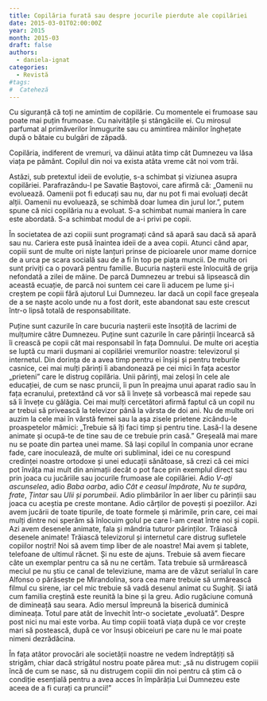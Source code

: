 ```yaml
---
title: Copilăria furată sau despre jocurile pierdute ale copilăriei
date: 2015-03-01T02:00:00Z
year: 2015
month: 2015-03
draft: false
authors: 
  - daniela-ignat
categories:
  - Revistă
#tags:
#  Cateheză
---
```

Cu siguranță că toți ne amintim de copilărie. Cu momentele ei frumoase sau poate mai puțin frumoase. Cu naivitățile și stângăciile ei. Cu mirosul parfumat al primăverilor înmugurite sau cu amintirea mâinilor înghețate după o bătaie cu bulgări de zăpadă. 

Copilăria, indiferent de vremuri, va dăinui atâta timp cât Dumnezeu va lăsa viața pe pământ. Copilul din noi va exista atâta vreme cât noi vom trăi. 

Astăzi, sub pretextul ideii de evoluție, s-a schimbat și viziunea asupra copilăriei. Parafrazându-l pe Savatie Baștovoi, care afirmă că: „Oamenii nu evoluează. Oamenii pot fi educați sau nu, dar nu pot fi mai evoluați decât alții. Oamenii nu evoluează, se schimbă doar lumea din jurul lor.”, putem spune că nici copilăria nu a evoluat. S-a schimbat numai maniera în care este abordată. S-a schimbat modul de a-i privi pe copii. 

În societatea de azi copiii sunt programați când să apară sau dacă să apară sau nu. Cariera este pusă înaintea ideii de a avea copii. Atunci când apar, copiii sunt de multe ori niște lanțuri prinse de picioarele unor mame dornice de a urca pe scara socială sau de a fi în top pe piața muncii. De multe ori sunt priviți ca o povară pentru familie. Bucuria nașterii este înlocuită de grija nefondată a zilei de mâine. De parcă Dumnezeu ar trebui să lipsească din această ecuație, de parcă noi suntem cei care îi aducem pe lume și-i creștem pe copii fără ajutorul Lui Dumnezeu. Iar dacă un copil face greșeala de a se naște acolo unde nu a fost dorit, este abandonat sau este crescut într-o lipsă totală de responsabilitate. 

Puține sunt cazurile în care bucuria nașterii este însoțită de lacrimi de mulțumire către Dumnezeu. Puține sunt cazurile în care părinții încearcă să îi crească pe copii cât mai responsabil în fața Domnului. De multe ori aceștia se luptă cu marii dușmani ai copilăriei vremurilor noastre: televizorul și internetul. Din dorința de a avea timp pentru ei înșiși și pentru treburile casnice, cei mai mulți părinți îi abandonează pe cei mici în fața acestor „prieteni” care le distrug copilăria. Unii părinți, mai zeloși în cele ale educației, de cum se nasc pruncii, îi pun în preajma unui aparat radio sau în fața ecranului, pretextând că vor să îi învețe să vorbească mai repede sau să îi învețe cu gălăgia. Cei mai mulți cercetători afirmă faptul că un copil nu ar trebui să privească la televizor până la vârsta de doi ani. Nu de multe ori auzim la cele mai în vârstă femei sau la așa zisele prietene zicându-le proaspetelor mămici: „Trebuie să îți faci timp și pentru tine. Lasă-l la desene animate și ocupă-te de tine sau de ce trebuie prin casă.” Greșeală mai mare nu se poate din partea unei mame. Să lași copilul în compania unor ecrane fade, care inoculează, de multe ori subliminal, idei ce nu corespund credinței noastre ortodoxe și unei educații sănătoase, să crezi că cei mici pot învăța mai mult din animații decât o pot face prin exemplul direct sau prin joaca cu jucăriile sau jocurile frumoase ale copilăriei. Adio _V-ați ascunselea_, adio _Baba oarba_, adio _Cât e ceasul împărate_, _Nu te supăra, frate_, _Țintar_ sau _Ulii și porumbeii_. Adio plimbărilor în aer liber cu părinții sau joaca cu aceștia pe creste montane. Adio cărților de povești și poeziilor. Azi avem jucării de toate tipurile, de toate formele și mărimile, prin care, cei mai mulți dintre noi sperăm să înlocuim golul pe care l-am creat între noi și copii. Azi avem desenele animate, fala și mândria tuturor părinților. Trăiască desenele animate! Trăiască televizorul și internetul care distrug sufletele copiilor noștri! Noi să avem timp liber de ale noastre! Mai avem și tablete, telefoane de ultimul răcnet. Și nu este de ajuns. Trebuie să avem fiecare câte un exemplar pentru ca să nu ne certăm. Tata trebuie să urmărească meciul pe nu știu ce canal de televiziune, mama are de văzut serialul în care Alfonso o părăsește pe Mirandolina, sora cea mare trebuie să urmărească filmul cu sirene, iar cel mic trebuie să vadă desenul animat cu Sughiț. Și iată cum familia creștină este reunită la bine și la greu. Adio rugăciune comună de dimineață sau seara. Adio mersul împreună la biserică duminică dimineața. Totul pare atât de învechit într-o societate „evoluată”. Despre post nici nu mai este vorba. Au timp copiii toată viața după ce vor crește mari să postească, după ce vor însuși obiceiuri pe care nu le mai poate nimeni dezrădăcina. 

În fața atâtor provocări ale societății noastre ne vedem îndreptățiți să strigăm, chiar dacă strigătul nostru poate părea mut: „să nu distrugem copiii încă de cum se nasc, să nu distrugem copiii din noi pentru că știm că o condiție esențială pentru a avea acces în împărăția Lui Dumnezeu este aceea de a fi curați ca pruncii!”